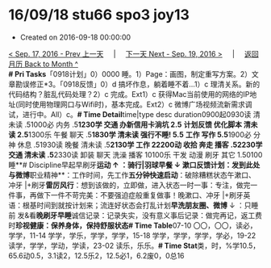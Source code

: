 # 16/09/18 stu66 spo3 joy13

* Created on 2016-09-18 00:00:00

[&lt; Sep. 17, 2016 - Prev 上一天](d17.md)     \|     [下一天 Next - Sep. 19, 2016 &gt;](d19.md)     \|     [返回月历 Back to Month ^](index.md)   
**\# Pri Tasks**「0918计划」0）0000 睡。1）Page：画图，制定重写方案。2）文章勘误修正\*3。「0918反馈」0）d 搞坏作息，躺着睡不着…1）c 理清关系。新的代码结构？脏乱代码处理？2）c 完成。Ext1）c 获得Mac当前使用的网络的IP地址\(同时使用物理网口与Wifi时\)，基本完成。Ext2）c 微博广场视频流新需求调试，进行中。All）c。**\# Time Detail**time\|type desc duration0900起0930读 清未读 .51000必 内务 .5**1230学 交通 办新信用卡淌坑 2.5** **计划反馈 优化脚本 清未读 2.5**1300乐 午餐 聊天 .5**1830学 清未读 强行不睡! 5.5** **工作 写作 5.5**1900必 分神 休息 .51930读 晚餐 清未读 .5**2130学 工作 22200动 收拾 奔走 播客 .52230学 交通 清未读 .5**2330读 卸装 聊天 洗澡 播客 10100乐 干发 动漫 刷牙 其它 1.50100睡**\# Discipline早起早刷牙**运动 ↑ ：骑行\|羽球早餐 ↓ 漱口反馈计划：发到此处与微博**职业精神**：工作时间，先工作**五分钟快速启动**：破除糟糕状态午漱口、冲牙 \|+刷牙**雷厉风行**：想到该做的，立即做，进入状态一时一事：专注，做完一件事，再做下一件不苛完美：不要强迫症般重复做事！晚漱口、冲牙 \|+刷牙英语：根基时间到就按计划来；流连好状态会打乱计划**早洗朋友圈、微博** ↓ ：只睡前 发&看**晚刷牙早睡**诚信记录：记录失实，没有意义事后记录：做完再记，返工费时**珍视健康：保养身体，保持舒服状态\# Time Table**07-10 〇〇，〇〇，读必，学学，11-14 学学，学乐，学学，学学，15-18 学学，学学，学学，学必，19-22 读学，学学，学动，学读，23-02 读乐，乐乐。**\# Time Stat**类，时，%学10.5，65.6动0.5，3.1读2，12.5乐2，12.5必1，6.2废0，0总16


